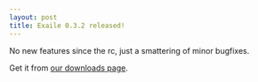 ```yaml
---
layout: post
title: Exaile 0.3.2 released!
---
```


No new features since the rc, just a smattering of minor bugfixes.

Get it from [our downloads page](/downloads).